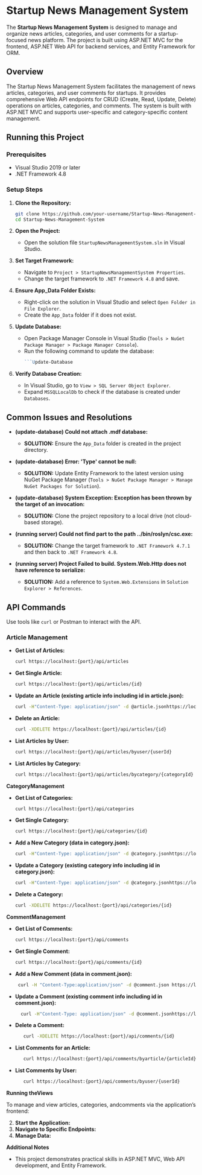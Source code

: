 # Startup News Management System

The **Startup News Management System** is designed to manage and organize news articles, categories, and user comments for a startup-focused news platform. The project is built using ASP.NET MVC for the frontend, ASP.NET Web API for backend services, and Entity Framework for ORM.

## Overview

The Startup News Management System facilitates the management of news articles, categories, and user comments for startups. It provides comprehensive Web API endpoints for CRUD (Create, Read, Update, Delete) operations on articles, categories, and comments. The system is built with ASP.NET MVC and supports user-specific and category-specific content management.

## Running this Project

### Prerequisites

- Visual Studio 2019 or later
- .NET Framework 4.8

### Setup Steps

1. **Clone the Repository:**
    ```bash
    git clone https://github.com/your-username/Startup-News-Management-System.git
    cd Startup-News-Management-System
    ```

2. **Open the Project:**
    - Open the solution file `StartupNewsManagementSystem.sln` in Visual Studio.

3. **Set Target Framework:**
    - Navigate to `Project > StartupNewsManagementSystem Properties`.
    - Change the target framework to `.NET Framework 4.8` and save.

4. **Ensure App_Data Folder Exists:**
    - Right-click on the solution in Visual Studio and select `Open Folder in File Explorer`.
    - Create the `App_Data` folder if it does not exist.

5. **Update Database:**
    - Open Package Manager Console in Visual Studio (`Tools > NuGet Package Manager > Package Manager Console`).
    - Run the following command to update the database:
      ```powershell
      ```Update-Database
      
6. **Verify Database Creation:**
    - In Visual Studio, go to `View > SQL Server Object Explorer`.
    - Expand `MSSQLLocalDb` to check if the database is created under `Databases`.

## Common Issues and Resolutions

- **(update-database) Could not attach .mdf database:**
  - **SOLUTION:** Ensure the `App_Data` folder is created in the project directory.

- **(update-database) Error: 'Type' cannot be null:**
  - **SOLUTION:** Update Entity Framework to the latest version using NuGet Package Manager (`Tools > NuGet Package Manager > Manage NuGet Packages for Solution`).

- **(update-database) System Exception: Exception has been thrown by the target of an invocation:**
  - **SOLUTION:** Clone the project repository to a local drive (not cloud-based storage).

- **(running server) Could not find part to the path ../bin/roslyn/csc.exe:**
  - **SOLUTION:** Change the target framework to `.NET Framework 4.7.1` and then back to `.NET Framework 4.8`.

- **(running server) Project Failed to build. System.Web.Http does not have reference to serialize:**
  - **SOLUTION:** Add a reference to `System.Web.Extensions` in `Solution Explorer > References`.

## API Commands

Use tools like `curl` or Postman to interact with the API.

### Article Management

- **Get List of Articles:**
  ```bash
  curl https://localhost:{port}/api/articles

*  **Get Single Article:**
   ```bash
   curl https://localhost:{port}/api/articles/{id}


*   **Update an Article (existing article info including id in article.json):**
    ```bash
    curl -H"Content-Type: application/json" -d @article.jsonhttps://localhost:{port}/api/articles/{id}
*  **Delete an Article:**
    ```bash
   curl -XDELETE https://localhost:{port}/api/articles/{id}
*   **List Articles by User:**
     ```bash
    curl https://localhost:{port}/api/articles/byuser/{userId}
*   **List Articles by Category:**
     ```bash
    curl https://localhost:{port}/api/articles/bycategory/{categoryId}

**CategoryManagement**
*   **Get List of Categories:**
    ```bash
    curl https://localhost:{port}/api/categories
*   **Get Single Category:**
    ```bash
    curl https://localhost:{port}/api/categories/{id}
*   **Add a New Category (data in category.json):**
    ```bash
    curl -H"Content-Type: application/json" -d @category.jsonhttps://localhost:{port}/api/categories

*   **Update a Category (existing category info including id in category.json):**
    ```bash
    curl -H"Content-Type: application/json" -d @category.jsonhttps://localhost:{port}/api/categories/{id}
*   **Delete a Category:**
    ```bash
    curl -XDELETE https://localhost:{port}/api/categories/{id}
**CommentManagement**
*   **Get List of Comments:**
    ```bash
    curl https://localhost:{port}/api/comments
*   **Get Single Comment:**
    ```bash
    curl https://localhost:{port}/api/comments/{id}

*   **Add a New Comment (data in comment.json):**
    ```bash
     curl -H "Content-Type:application/json" -d @comment.json https://localhost:{port}/api/comments

*   **Update a Comment (existing comment info including id in comment.json):**
    ```bash
      curl -H"Content-Type: application/json" -d @comment.jsonhttps://localhost:{port}/api/comments/{id}

*   **Delete a Comment:**
    ```bash
       curl -XDELETE https://localhost:{port}/api/comments/{id}

*   **List Comments for an Article:**
    ```bash
       curl https://localhost:{port}/api/comments/byarticle/{articleId}

*   **List Comments by User:**
    ```bash
       curl https://localhost:{port}/api/comments/byuser/{userId}

**Running theViews**

To manage and view articles, categories, andcomments via the application’s frontend:

2.  **Start the Application:**
5.  **Navigate to Specific Endpoints:**
8.  **Manage Data:**

**Additional Notes**

*   This project demonstrates practical skills in ASP.NET MVC, Web API development, and Entity Framework.

